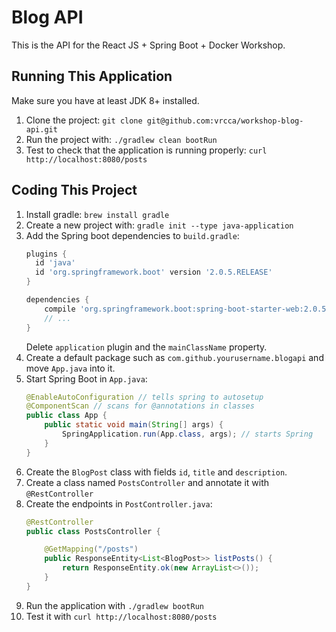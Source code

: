 # Blog API
This is the API for the React JS + Spring Boot + Docker Workshop.

## Running This Application
Make sure you have at least JDK 8+ installed.
1. Clone the project: `git clone git@github.com:vrcca/workshop-blog-api.git`
2. Run the project with: `./gradlew clean bootRun`
3. Test to check that the application is running properly:
`curl http://localhost:8080/posts`

## Coding This Project
1. Install gradle: `brew install gradle`
2. Create a new project with: `gradle init --type java-application`
3. Add the Spring boot dependencies to `build.gradle`:
    ```groovy
    plugins {
      id 'java'
      id 'org.springframework.boot' version '2.0.5.RELEASE'
    }
    
    dependencies {
        compile 'org.springframework.boot:spring-boot-starter-web:2.0.5.RELEASE'
        // ...
    }
    ```
    Delete `application` plugin and the `mainClassName` property.
4. Create a default package such as `com.github.yourusername.blogapi` and move `App.java` into it.
5. Start Spring Boot in `App.java`:
   ```java
   @EnableAutoConfiguration // tells spring to autosetup
   @ComponentScan // scans for @annotations in classes
   public class App {
       public static void main(String[] args) {
           SpringApplication.run(App.class, args); // starts Spring 
       }
   }
   ```
6. Create the `BlogPost` class with fields `id`, `title` and `description`.
7. Create a class named `PostsController` and annotate it with `@RestController`
8. Create the endpoints in `PostController.java`:
    ```java
    @RestController
    public class PostsController {

        @GetMapping("/posts")
        public ResponseEntity<List<BlogPost>> listPosts() {
            return ResponseEntity.ok(new ArrayList<>());
        }
    }
    ```
9. Run the application with `./gradlew bootRun`
10. Test it with `curl http://localhost:8080/posts`